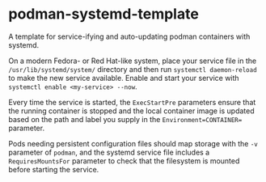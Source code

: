 # podman-systemd-template
A template for service-ifying and auto-updating podman containers with systemd.

On a modern Fedora- or Red Hat-like system, place your service file in the `/usr/lib/systemd/system/` directory and then run `systemctl daemon-reload` to make the new service available. Enable and start your service with `systemctl enable <my-service> --now`.

Every time the service is started, the `ExecStartPre` parameters ensure that the running container is stopped and the local container image is updated based on the path and label you supply in the `Environment=CONTAINER=` parameter.

Pods needing persistent configuration files should map storage with the `-v` parameter of `podman`, and the systemd service file includes a `RequiresMountsFor` parameter to check that the filesystem is mounted before starting the service.
